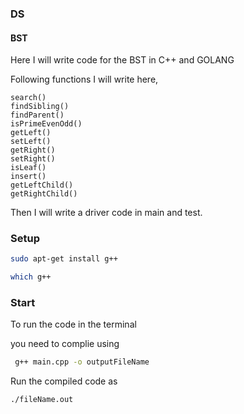 ### DS
#### BST

Here I will write code for the BST in C++ and GOLANG

Following functions I will write here,

    search()
    findSibling()
    findParent()
    isPrimeEvenOdd()
    getLeft()
    setLeft()
    getRight()
    setRight()
    isLeaf()
    insert()
    getLeftChild()
    getRightChild()

Then I will write a driver code in main and test.

### Setup

```bash
sudo apt-get install g++
```

```bash
which g++
```

### Start

To run the code in the terminal

you need to complie using
```bash
 g++ main.cpp -o outputFileName
```

Run the compiled code as
```bash
./fileName.out
```



